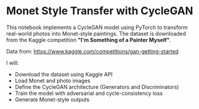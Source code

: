 # Monet Style Transfer with CycleGAN

This notebook implements a CycleGAN model using PyTorch to transform real-world photos into Monet-style paintings. The dataset is downloaded from the Kaggle competition **"I'm Something of a Painter Myself"**.

Data from: https://www.kaggle.com/competitions/gan-getting-started

I will:
- Download the dataset using Kaggle API
- Load Monet and photo images
- Define the CycleGAN architecture (Generators and Discriminators)
- Train the model with adversarial and cycle-consistency loss
- Generate Monet-style outputs
